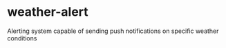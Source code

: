 # weather-alert
Alerting system capable of sending push notifications on specific weather conditions
